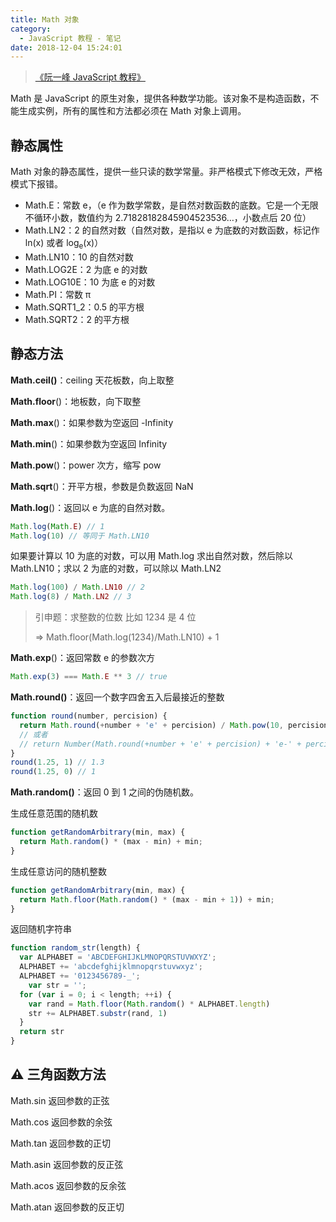 ```yaml
---
title: Math 对象
category:
  - JavaScript 教程 - 笔记
date: 2018-12-04 15:24:01
---
```


> [《阮一峰 JavaScript 教程》](https://wangdoc.com/javascript/)

Math 是 JavaScript 的原生对象，提供各种数学功能。该对象不是构造函数，不能生成实例，所有的属性和方法都必须在 Math 对象上调用。

## 静态属性

Math 对象的静态属性，提供一些只读的数学常量。非严格模式下修改无效，严格模式下报错。

- Math.E：常数 e，（e 作为数学常数，是自然对数函数的底数。它是一个无限不循环小数，数值约为 2.71828182845904523536…，小数点后 20 位）
- Math.LN2：2 的自然对数（自然对数，是指以 e 为底数的对数函数，标记作 ln(x) 或者 log<sub>e</sub>(x)）
- Math.LN10：10 的自然对数
- Math.LOG2E：2 为底 e 的对数
- Math.LOG10E：10 为底 e 的对数
- Math.PI：常数 π
- Math.SQRT1_2：0.5 的平方根
- Math.SQRT2：2 的平方根

## 静态方法

**Math.ceil()**：ceiling 天花板数，向上取整

**Math.floor**()：地板数，向下取整

**Math.max**()：如果参数为空返回 -Infinity

**Math.min**()：如果参数为空返回 Infinity

**Math.pow**()：power 次方，缩写 pow

**Math.sqrt**()：开平方根，参数是负数返回 NaN

**Math.log**()：返回以 e 为底的自然对数。

```js
Math.log(Math.E) // 1
Math.log(10) // 等同于 Math.LN10
```

如果要计算以 10 为底的对数，可以用 Math.log 求出自然对数，然后除以 Math.LN10；求以 2 为底的对数，可以除以 Math.LN2

```js
Math.log(100) / Math.LN10 // 2
Math.log(8) / Math.LN2 // 3
```

> 引申题：求整数的位数 比如 1234 是 4 位
>
> => Math.floor(Math.log(1234)/Math.LN10) + 1

**Math.exp**()：返回常数 e 的参数次方

```js
Math.exp(3) === Math.E ** 3 // true
```

**Math.round()**：返回一个数字四舍五入后最接近的整数

```js
function round(number, percision) {
  return Math.round(+number + 'e' + percision) / Math.pow(10, percision);
  // 或者
  // return Number(Math.round(+number + 'e' + percision) + 'e-' + percision)
}
round(1.25, 1) // 1.3
round(1.25, 0) // 1
```

**Math.random()**：返回 0 到 1 之间的伪随机数。

生成任意范围的随机数

```js
function getRandomArbitrary(min, max) {
  return Math.random() * (max - min) + min;
}
```

生成任意访问的随机整数

```js
function getRandomArbitrary(min, max) {
  return Math.floor(Math.random() * (max - min + 1)) + min;
}
```

返回随机字符串

```js
function random_str(length) {
  var ALPHABET = 'ABCDEFGHIJKLMNOPQRSTUVWXYZ';
  ALPHABET += 'abcdefghijklmnopqrstuvwxyz';
  ALPHABET += '0123456789-_';
	var str = '';
  for (var i = 0; i < length; ++i) {
    var rand = Math.floor(Math.random() * ALPHABET.length)
    str += ALPHABET.substr(rand, 1)
  }
  return str
}
```

## ⚠️ 三角函数方法

Math.sin 返回参数的正弦

Math.cos 返回参数的余弦

Math.tan 返回参数的正切

Math.asin 返回参数的反正弦

Math.acos 返回参数的反余弦

Math.atan 返回参数的反正切